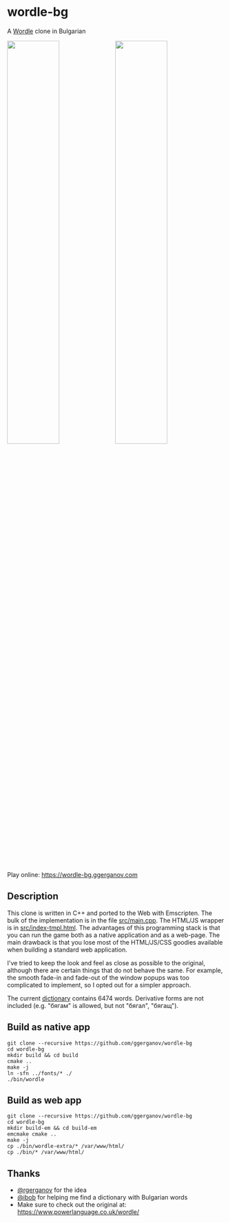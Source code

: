 # wordle-bg

A [Wordle](https://www.powerlanguage.co.uk/wordle/) clone in Bulgarian

<img src="https://user-images.githubusercontent.com/1991296/149661731-0b545de4-bf1c-4f9c-bf17-28ca22013ad6.png" style="display: inline-block; overflow: hidden; width: 49%;"></img>
<img src="https://user-images.githubusercontent.com/1991296/149661701-62093ce4-c97a-43b9-b9bf-5641fd6a9474.png" style="display: inline-block; overflow: hidden; width: 49%;"></img>

Play online: https://wordle-bg.ggerganov.com

## Description

This clone is written in C++ and ported to the Web with Emscripten. The bulk of the implementation is in the file [src/main.cpp](src/main.cpp). The HTML/JS wrapper is in [src/index-tmpl.html](src/index-tmpl.html). The advantages of this programming stack is that you can run the game both as a native application and as a web-page. The main drawback is that you lose most of the HTML/JS/CSS goodies available when building a standard web application.

I've tried to keep the look and feel as close as possible to the original, although there are certain things that do not behave the same. For example, the smooth fade-in and fade-out of the window popups was too complicated to implement, so I opted out for a simpler approach.

The current [dictionary](words/words.txt) contains 6474 words. Derivative forms are not included (e.g. "бягам" is allowed, but not "бягал", "бягащ").

## Build as native app

```
git clone --recursive https://github.com/ggerganov/wordle-bg
cd wordle-bg
mkdir build && cd build
cmake ..
make -j
ln -sfn ../fonts/* ./
./bin/wordle
```

## Build as web app

```
git clone --recursive https://github.com/ggerganov/wordle-bg
cd wordle-bg
mkdir build-em && cd build-em
emcmake cmake ..
make -j
cp ./bin/wordle-extra/* /var/www/html/
cp ./bin/* /var/www/html/
```

## Thanks

- [@rgerganov](https://github.com/rgerganov) for the idea
- [@ibob](https://github.com/ibob) for helping me find a dictionary with Bulgarian words
- Make sure to check out the original at: https://www.powerlanguage.co.uk/wordle/
